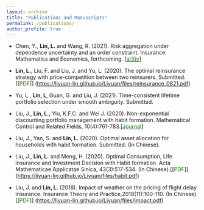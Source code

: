 ```yaml
---
layout: archive
title: "Publications and Manuscripts"
permalink: /publications/
author_profile: true
---
```


- Chen, Y., **Lin, L.** and Wang, R. (2021). Risk aggregation under dependence uncertainty and an order constraint. Insurance: Mathematics and Economics, forthcoming. [[<span style="color:green">arXiv</span>]](http://arxiv.org/abs/2104.07718) 

- **Lin, L.**, Liu, F. and Liu, J. and Yu, L. (2020). The optimal reinsurance strategy with price-competition between two reinsurers. Submitted.[[<span style="color:green">PDF</span>]] (https://liyuan-lin.github.io/Liyuan/files/reinsurance_0821.pdf)

- Yu, L., **Lin, L**, Guan, G. and Liu, J. (2021). Time-consistent lifetime portfolio selection under smooth ambiguity. Submitted.

- Liu, J., **Lin, L.**, Yiu, K.F.C. and Wei J. (2020). Non-exponential discounting portfolio management with habit formation. Mathematical Control and Related Fields, 10(4):761-783.[[<span style="color:green">Journal</span>]](https://www.aimsciences.org/article/doi/10.3934/mcrf.2020019) 

- Liu, J., Yan, S. and **Lin, L.** (2020). Optimal asset allocation for households with habit formation. Submitted. (In Chinese).

- Liu, J., **Lin, L.** and Meng, H. (2020). Optimal Consumption, Life insurance and Investment Decision with Habit formation. Acta Mathematicae Applicatae Sinica, 43(3):517-534. (In Chinese).[[<span style="color:green">PDF</span>]] (https://liyuan-lin.github.io/Liyuan/files/habit.pdf)

- Liu, J. and **Lin, L.** (2018). Impact of weather on the pricing of flight delay insurance. Insurance Theory and Practice,2018(11):100-110. (In Chinese).[[<span style="color:green">PDF</span>]] (https://liyuan-lin.github.io/Liyuan/files/impact.pdf)
